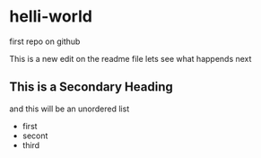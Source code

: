 # helli-world
first repo on github

This is a new edit on the readme file
lets see what happends next

## This is a Secondary Heading

and this will be an unordered list

* first
* secont
* third
